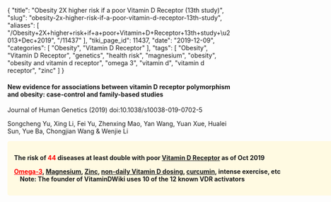 {
    "title": "Obesity 2X higher risk if a poor Vitamin D Receptor (13th study)",
    "slug": "obesity-2x-higher-risk-if-a-poor-vitamin-d-receptor-13th-study",
    "aliases": [
        "/Obesity+2X+higher+risk+if+a+poor+Vitamin+D+Receptor+13th+study+\u2013+Dec+2019",
        "/11437"
    ],
    "tiki_page_id": 11437,
    "date": "2019-12-09",
    "categories": [
        "Obesity",
        "Vitamin D Receptor"
    ],
    "tags": [
        "Obesity",
        "Vitamin D Receptor",
        "genetics",
        "health risk",
        "magnesium",
        "obesity",
        "obesity and vitamin d receptor",
        "omega 3",
        "vitamin d",
        "vitamin d receptor",
        "zinc"
    ]
}


#### New evidence for associations between vitamin D receptor polymorphism and obesity: case-control and family-based studies

Journal of Human Genetics (2019) doi:10.1038/s10038-019-0702-5

Songcheng Yu, Xing Li, Fei Yu, Zhenxing Mao, Yan Wang, Yuan Xue, Hualei Sun, Yue Ba, Chongjian Wang & Wenjie Li 

<div class="border" style="background-color:#FFFAE2;padding:15px;margin:10px 0;border-radius:5px;width:800px">

 **The risk of <span style="color:#F00;">44 </span> diseases at least double with poor [Vitamin D Receptor](/categories/vitamin-d-receptor) as of Oct 2019** 

 **<a href="/posts/vitamin-d-receptor-activation-can-be-increased-by-any-of-resveratrol-overview-om-lping-vitamin-d" style="color: red; text-decoration: underline;" title="This post/category does not exist yet: Vitamin D Receptor)) Activation can be increased by any of: ((Resveratrol)), ((Overview: Omega-3 many benefits include helping vitamin D">Omega-3</a>, [Magnesium](/posts/magnesium-and-vitamin-d), [Zinc](/posts/zinc-and-vitamin-d), [non-daily Vitamin D dosing](/categories/better-than-daily), [curcumin](/posts/curcumin-may-increase-vitamin-d-in-tissues-activates-vitamin-d-receptor), intense exercise, etc  
&nbsp; &nbsp; Note: The founder of VitaminDWiki uses 10 of the 12 known VDR activators**